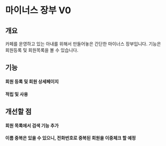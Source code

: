 # 마이너스 장부 V0

## 개요

카페를 운영하고 있는 아내를 위해서 만들어놓은 간단한 마이너스 장부입니다.
기능은 회원등록 및 회원목록을 볼 수 있습니다. 

## 기능

#### 회원 등록 및 회원 상세페이지

#### 적립 및 사용



## 개선할 점

#### 회원 목록에서 검색 기능 추가

#### 이름 중복은 있을 수 있으니, 전화번호로 중복된 회원을 이중체크 할 예정
